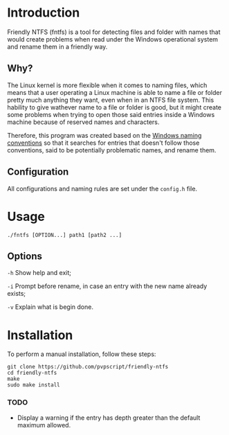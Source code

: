 # Introduction
Friendly NTFS (fntfs) is a tool for detecting files and folder with names that would create problems when read under the Windows operational system and rename them in a friendly way.

## Why?
The Linux kernel is more flexible when it comes to naming files, which means that a user operating a Linux machine is able to name a file or folder pretty much anything they want, even when in an NTFS file system. This hability to give wathever name to a file or folder is good, but it might create some problems when trying to open those said entries inside a Windows machine because of reserved names and characters.

Therefore, this program was created based on the [Windows naming conventions](https://docs.microsoft.com/en-us/windows/win32/fileio/naming-a-file) so that it searches for entries that doesn't follow those conventions, said to be potentially problematic names, and rename them.

## Configuration
All configurations and naming rules are set under the `config.h` file.

# Usage
`./fntfs [OPTION...] path1 [path2 ...]`

## Options
`-h` Show help and exit;

`-i` Prompt before rename, in case an entry with the new name already exists;

`-v` Explain what is begin done.


# Installation
To perform a manual installation, follow these steps:
```
git clone https://github.com/pvpscript/friendly-ntfs
cd friendly-ntfs
make
sudo make install
```

### TODO
* Display a warning if the entry has depth greater than the default maximum allowed.
